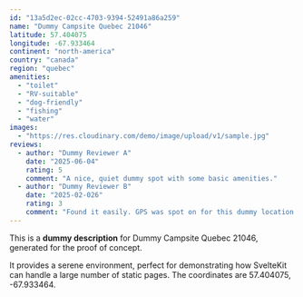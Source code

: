 ```yaml
---
id: "13a5d2ec-02cc-4703-9394-52491a86a259"
name: "Dummy Campsite Quebec 21046"
latitude: 57.404075
longitude: -67.933464
continent: "north-america"
country: "canada"
region: "quebec"
amenities:
  - "toilet"
  - "RV-suitable"
  - "dog-friendly"
  - "fishing"
  - "water"
images:
  - "https://res.cloudinary.com/demo/image/upload/v1/sample.jpg"
reviews:
  - author: "Dummy Reviewer A"
    date: "2025-06-04"
    rating: 5
    comment: "A nice, quiet dummy spot with some basic amenities."
  - author: "Dummy Reviewer B"
    date: "2025-02-026"
    rating: 3
    comment: "Found it easily. GPS was spot on for this dummy location."
---
```


This is a **dummy description** for Dummy Campsite Quebec 21046, generated for the proof of concept.

It provides a serene environment, perfect for demonstrating how SvelteKit can handle a large number of static pages. The coordinates are 57.404075, -67.933464.
